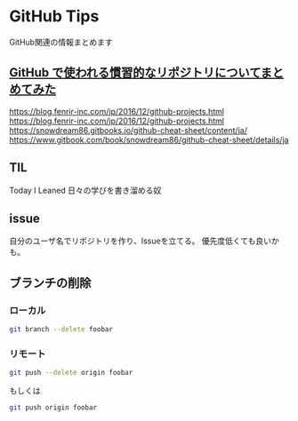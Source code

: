 # GitHub Tips

GitHub関連の情報まとめます

## [GitHub で使われる慣習的なリポジトリについてまとめてみた](http://qiita.com/sta/items/c69d73fb1bb781fe6b9c)
https://blog.fenrir-inc.com/jp/2016/12/github-projects.html
https://blog.fenrir-inc.com/jp/2016/12/github-projects.html
https://snowdream86.gitbooks.io/github-cheat-sheet/content/ja/
https://www.gitbook.com/book/snowdream86/github-cheat-sheet/details/ja
## TIL

Today I Leaned
日々の学びを書き溜める奴

## issue

自分のユーザ名でリポジトリを作り、Issueを立てる。
優先度低くても良いかも。

## ブランチの削除
### ローカル
```bash
git branch --delete foobar
```
### リモート
```bash
git push --delete origin foobar
```
もしくは  
```bash
git push origin foobar
```
